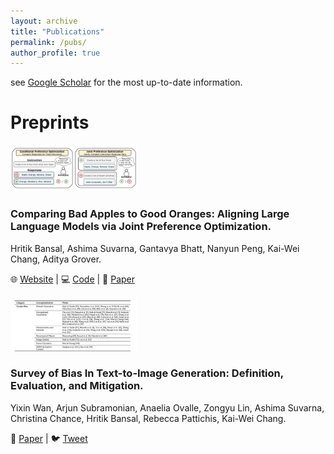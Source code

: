 ```yaml
---
layout: archive
title: "Publications"
permalink: /pubs/
author_profile: true
---
```

see [Google Scholar](https://scholar.google.com/citations?user=Rug0TJEAAAAJ&hl=en) for the most up-to-date information.

Preprints
===

<div class="preprints">
  <img src="/images/dove_image.png" alt="Joint Preference Optimization Graphic" width="40%">
  <h3>Comparing Bad Apples to Good Oranges: Aligning Large Language Models via Joint Preference Optimization.</h3>
  <p>Hritik Bansal, Ashima Suvarna, Gantavya Bhatt, Nanyun Peng, Kai-Wei Chang, Aditya Grover.</p>
  &#127760 <a href="https://dove-alignment.github.io/" color="CornflowerBlue"> Website</a> |
  &#128187 <a href="https://github.com/Hritikbansal/dove" color="CornflowerBlue">Code</a> |
  &#128220 <a href="https://arxiv.org/abs/2404.00530" color="CornflowerBlue">Paper</a>
</div> <br> 

<div class="preprints">
<img src="/images/survey_image.png" alt="Gender bias table from paper" width="40%">
  <h3>Survey of Bias In Text-to-Image Generation: Definition, Evaluation, and Mitigation.</h3>
  <p>Yixin Wan, Arjun Subramonian, Anaelia Ovalle, Zongyu Lin, Ashima Suvarna, Christina Chance, Hritik Bansal, Rebecca Pattichis, Kai-Wei Chang.</p>
  &#128220 <a href="https://arxiv.org/abs/2404.01030" color="CornflowerBlue">Paper</a> |
  &#128038 <a href="https://twitter.com/yixin_wan_/status/1775580933208580139" color="CornflowerBlue">Tweet</a>
  </div>
